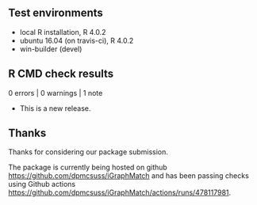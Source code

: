 ## Test environments
* local R installation, R 4.0.2
* ubuntu 16.04 (on travis-ci), R 4.0.2
* win-builder (devel)

## R CMD check results

0 errors | 0 warnings | 1 note

* This is a new release.

## Thanks

Thanks for considering our package submission.

The package is currently being hosted on github https://github.com/dpmcsuss/iGraphMatch and has been passing checks using Github actions https://github.com/dpmcsuss/iGraphMatch/actions/runs/478117981.
